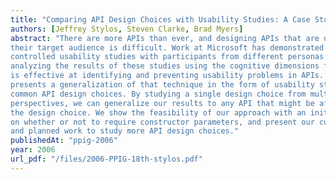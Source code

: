 ```yaml
---
title: "Comparing API Design Choices with Usability Studies: A Case Study and Future Directions"
authors: [Jeffrey Stylos, Steven Clarke, Brad Myers]
abstract: "There are more APIs than ever, and designing APIs that are usable by
their target audience is difficult. Work at Microsoft has demonstrated that running
controlled usability studies with participants from different personas and
analyzing the results of these studies using the cognitive dimensions framework
is effective at identifying and preventing usability problems in APIs. This paper
presents a generalization of that technique in the form of usability studies of
common API design choices. By studying a single design choice from multiple
perspectives, we can generalize our results to any API that might be affected by
the design choice. We show the feasibility of our approach with an initial study
on whether or not to require constructor parameters, and present our current
and planned work to study more API design choices."
publishedAt: "ppig-2006"
year: 2006
url_pdf: "/files/2006-PPIG-18th-stylos.pdf"
---
```

